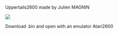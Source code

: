 Uppertails2600 made by Julien MAGNIN

![](https://www.noelshack.com/2017-09-1488532951-bloggif-58b935acd1cfd.gif)


Download .bin and open with an emulator Atari2600
